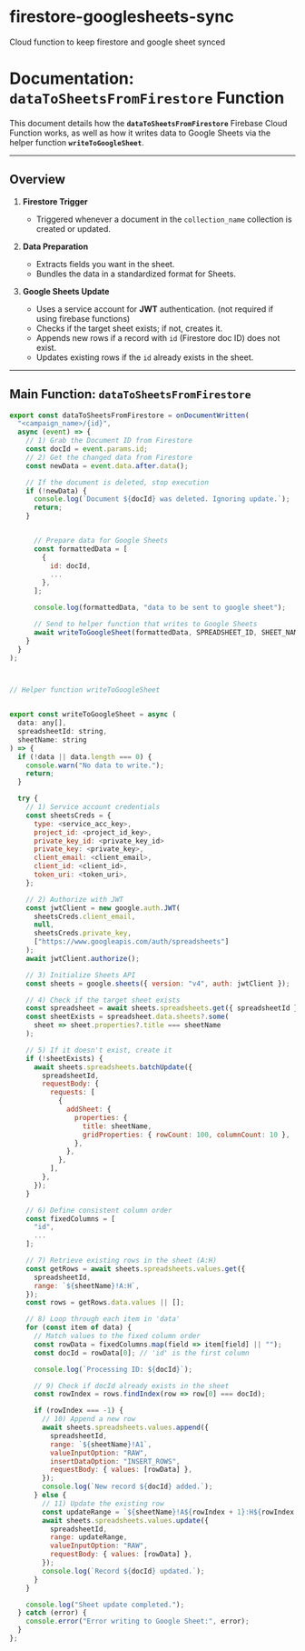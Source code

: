 # firestore-googlesheets-sync
Cloud function to keep firestore and google sheet synced


# Documentation: **`dataToSheetsFromFirestore`** Function

This document details how the **`dataToSheetsFromFirestore`** Firebase Cloud Function works, as well as how it writes data to Google Sheets via the helper function **`writeToGoogleSheet`**.

---

## Overview

1. **Firestore Trigger**  
   - Triggered whenever a document in the `collection_name` collection is created or updated.

2. **Data Preparation**  
   - Extracts fields you want in the sheet.
   - Bundles the data in a standardized format for Sheets.

3. **Google Sheets Update**  
   - Uses a service account for **JWT** authentication. (not required if using firebase functions)
   - Checks if the target sheet exists; if not, creates it.
   - Appends new rows if a record with `id` (Firestore doc ID) does not exist.
   - Updates existing rows if the `id` already exists in the sheet.

---

## Main Function: `dataToSheetsFromFirestore`

```js
export const dataToSheetsFromFirestore = onDocumentWritten(
  "<campaign_name>/{id}",
  async (event) => {
    // 1) Grab the Document ID from Firestore
    const docId = event.params.id;
    // 2) Get the changed data from Firestore
    const newData = event.data.after.data();

    // If the document is deleted, stop execution
    if (!newData) {
      console.log(`Document ${docId} was deleted. Ignoring update.`);
      return;
    }


      // Prepare data for Google Sheets
      const formattedData = [
        {
          id: docId,
          ...
        },
      ];

      console.log(formattedData, "data to be sent to google sheet");

      // Send to helper function that writes to Google Sheets
      await writeToGoogleSheet(formattedData, SPREADSHEET_ID, SHEET_NAME);
    }
  }
);



// Helper function writeToGoogleSheet


export const writeToGoogleSheet = async (
  data: any[], 
  spreadsheetId: string, 
  sheetName: string
) => {
  if (!data || data.length === 0) {
    console.warn("No data to write.");
    return;
  }

  try {
    // 1) Service account credentials
    const sheetsCreds = {
      type: <service_acc_key>,
      project_id: <project_id_key>,
      private_key_id: <private_key_id>
      private_key: <private_key>,
      client_email: <client_email>,
      client_id: <client_id>,
      token_uri: <token_uri>,
    };

    // 2) Authorize with JWT
    const jwtClient = new google.auth.JWT(
      sheetsCreds.client_email,
      null,
      sheetsCreds.private_key,
      ["https://www.googleapis.com/auth/spreadsheets"]
    );
    await jwtClient.authorize();

    // 3) Initialize Sheets API
    const sheets = google.sheets({ version: "v4", auth: jwtClient });

    // 4) Check if the target sheet exists
    const spreadsheet = await sheets.spreadsheets.get({ spreadsheetId });
    const sheetExists = spreadsheet.data.sheets?.some(
      sheet => sheet.properties?.title === sheetName
    );

    // 5) If it doesn't exist, create it
    if (!sheetExists) {
      await sheets.spreadsheets.batchUpdate({
        spreadsheetId,
        requestBody: {
          requests: [
            {
              addSheet: {
                properties: {
                  title: sheetName,
                  gridProperties: { rowCount: 100, columnCount: 10 },
                },
              },
            },
          ],
        },
      });
    }

    // 6) Define consistent column order
    const fixedColumns = [
      "id",
      ...
    ];

    // 7) Retrieve existing rows in the sheet (A:H)
    const getRows = await sheets.spreadsheets.values.get({
      spreadsheetId,
      range: `${sheetName}!A:H`,
    });
    const rows = getRows.data.values || [];

    // 8) Loop through each item in 'data'
    for (const item of data) {
      // Match values to the fixed column order
      const rowData = fixedColumns.map(field => item[field] || "");
      const docId = rowData[0]; // 'id' is the first column

      console.log(`Processing ID: ${docId}`);

      // 9) Check if docId already exists in the sheet
      const rowIndex = rows.findIndex(row => row[0] === docId);

      if (rowIndex === -1) {
        // 10) Append a new row
        await sheets.spreadsheets.values.append({
          spreadsheetId,
          range: `${sheetName}!A1`,
          valueInputOption: "RAW",
          insertDataOption: "INSERT_ROWS",
          requestBody: { values: [rowData] },
        });
        console.log(`New record ${docId} added.`);
      } else {
        // 11) Update the existing row
        const updateRange = `${sheetName}!A${rowIndex + 1}:H${rowIndex + 1}`;
        await sheets.spreadsheets.values.update({
          spreadsheetId,
          range: updateRange,
          valueInputOption: "RAW",
          requestBody: { values: [rowData] },
        });
        console.log(`Record ${docId} updated.`);
      }
    }

    console.log("Sheet update completed.");
  } catch (error) {
    console.error("Error writing to Google Sheet:", error);
  }
};

